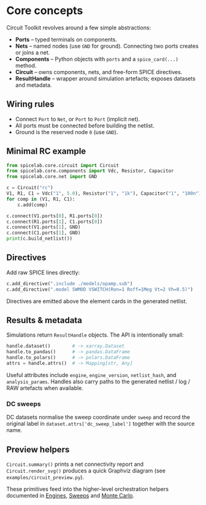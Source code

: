 # Core concepts

Circuit Toolkit revolves around a few simple abstractions:

- **Ports** – typed terminals on components.
- **Nets** – named nodes (use `GND` for ground). Connecting two ports creates or
  joins a net.
- **Components** – Python objects with `ports` and a `spice_card(...)` method.
- **Circuit** – owns components, nets, and free-form SPICE directives.
- **ResultHandle** – wrapper around simulation artefacts; exposes datasets and metadata.

## Wiring rules
- Connect `Port` to `Net`, or `Port` to `Port` (implicit net).
- All ports must be connected before building the netlist.
- Ground is the reserved node `0` (use `GND`).

## Minimal RC example
```python
from spicelab.core.circuit import Circuit
from spicelab.core.components import Vdc, Resistor, Capacitor
from spicelab.core.net import GND

c = Circuit("rc")
V1, R1, C1 = Vdc("1", 5.0), Resistor("1", "1k"), Capacitor("1", "100n")
for comp in (V1, R1, C1):
    c.add(comp)

c.connect(V1.ports[0], R1.ports[0])
c.connect(R1.ports[1], C1.ports[0])
c.connect(V1.ports[1], GND)
c.connect(C1.ports[1], GND)
print(c.build_netlist())
```

## Directives
Add raw SPICE lines directly:
```python
c.add_directive(".include ./models/opamp.sub")
c.add_directive(".model SWMOD VSWITCH(Ron=1 Roff=1Meg Vt=2 Vh=0.5)")
```
Directives are emitted above the element cards in the generated netlist.

## Results & metadata
Simulations return `ResultHandle` objects. The API is intentionally small:

```python
handle.dataset()        # -> xarray.Dataset
handle.to_pandas()      # -> pandas.DataFrame
handle.to_polars()      # -> polars.DataFrame
attrs = handle.attrs()  # -> Mapping[str, Any]
```

Useful attributes include `engine`, `engine_version`, `netlist_hash`, and
`analysis_params`. Handles also carry paths to the generated netlist / log / RAW
artefacts when available.

### DC sweeps
DC datasets normalise the sweep coordinate under `sweep` and record the original
label in `dataset.attrs['dc_sweep_label']` together with the source name.

## Preview helpers
`Circuit.summary()` prints a net connectivity report and
`Circuit.render_svg()` produces a quick Graphviz diagram (see
`examples/circuit_preview.py`).

These primitives feed into the higher-level orchestration helpers documented in
[Engines](engines.md), [Sweeps](sweeps-step.md) and [Monte Carlo](monte-carlo.md).
